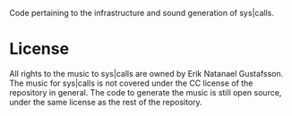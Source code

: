 Code pertaining to the infrastructure and sound generation of sys|calls.

# License

All rights to the music to sys|calls are owned by Erik Natanael Gustafsson. The music for sys|calls is not covered under the CC license of the repository in general. The code to generate the music is still open source, under the same license as the rest of the repository.
